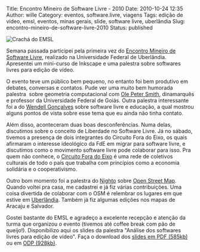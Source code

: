 Title: Encontro Mineiro de Software Livre - 2010
Date: 2010-10-24 12:35
Author: wille
Category: eventos, software.livre, viagens
Tags: edição de vídeo, emsl, eventos, minas gerais, slide, software livre, uberlândia
Slug: encontro-mineiro-de-software-livre-2010
Status: published

![](http://images.wille.blog.br/emsl10-cracha.jpg "Crachá do EMSL")

Semana passada participei pela primeira vez do [Encontro Mineiro de
Software Livre](http://emsl.softwarelivre.org), realizado na
Universidade Federal de Uberlândia. Apresentei um mini-curso de Inkscape
e uma palestra sobre softwares livres para edição de vídeo.

O evento teve um público bem pequeno, no entanto foi bem produtivo em
debates, conversas e contatos. Pude ver uma muito bem humorada palestra 
sobre geometria computacional com [Ole Peter
Smith](http://www.ime.ufg.br/docentes/olepeter/), dinamarquês e
professor da Universidade Federal de Goiás. Outra palestra interessante
foi a do [Wendell Gonçalves](http://softwarelivre.org/wendellbg) sobre
software livre e educação, a qual mostrou alguns pontos de vista sobre
esse tema que eu ainda não tinha contato.

Além disso, aconteceram duas boas desconferências. Numa delas,
discutimos sobre o conceito de Liberdade no Software Livre. Já no
sábado, tivemos a presença de dois integrantes do Circuito Fora do Eixo,
os quais afirmaram o interesse ideológico da FdE em migrar para software
livre, e discutimos como o movimento software livre pode colaborar para
isso. Pra quem não conhece, o [Circuito Fora do
Eixo](http://foradoeixo.org.br/) é uma rede de coletivos culturais de
todo o país que trabalha com princípios como a economia solidária e o
cooperativismo.

Outro bom momento foi a palestra do [Nighto](http://nighto.net/) sobre
[Open Street Map](http://mapaslivres.org). Quando voltei pra casa, me
cadastrei e já fiz várias contribuições. Uma coisa divertida de
colaborar com o OSM é relembrar os lugares em que estive em
[Uberlândia](http://www.openstreetmap.org/?lat=-18.9091&lon=-48.2654&zoom=14&layers=M).
Também já fiz algumas edições nos mapas de Aracaju e Salvador.

Gostei bastante do EMSL e agradeço a excelente recepção e atenção da
turma que organizou o evento (tivemos até coffee break com pão de
queijo!). Disponibilizo aqui os slides da palestra "Análise dos
softwares livres para edição de vídeo". Faça o download dos [slides em
PDF
(585kb)](http://images.wille.blog.br/slide-analise-video.pdf)
ou em [ODP
(928kb)](http://images.wille.blog.br/slide-analise-video.odp).
